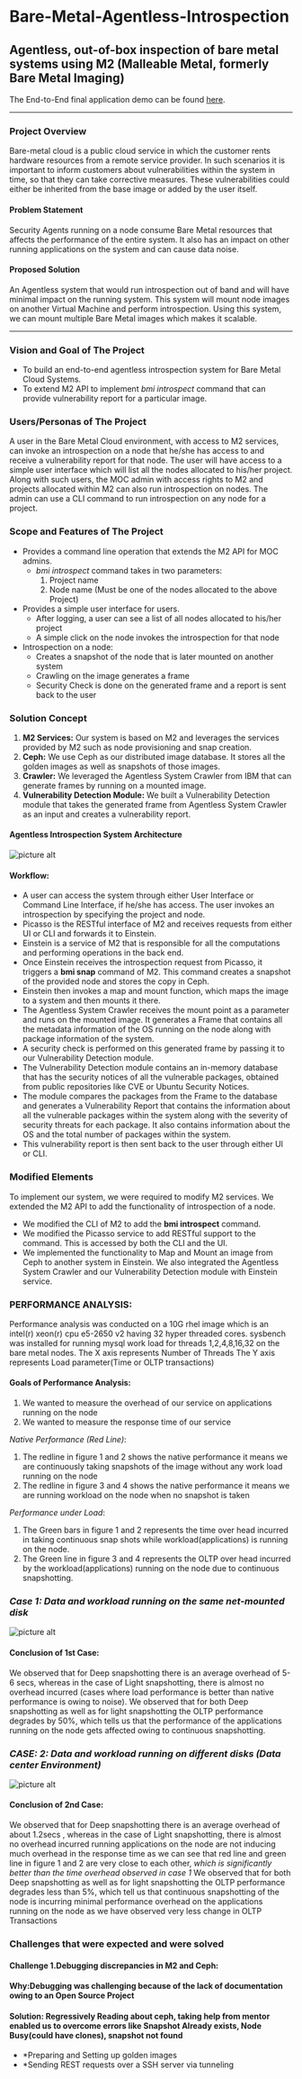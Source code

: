# Bare-Metal-Agentless-Introspection
## Agentless, out-of-box inspection of bare metal systems using M2 (Malleable Metal, formerly Bare Metal Imaging)

The End-to-End final application demo can be found [here](https://www.youtube.com/watch?v=IRjz0__lJ2c).

** **

### Project Overview
Bare-metal cloud is a public cloud service in which the customer rents hardware resources from a remote service provider. In such scenarios it is important to inform customers about vulnerabilities within the system in time, so that they can take corrective measures. These vulnerabilities could either be inherited from the base image or added by the user itself.

#### Problem Statement
Security Agents running on a node consume Bare Metal resources that affects the performance of the entire system. It also has an impact on other running applications on the system and can cause data noise. 
#### Proposed Solution
An Agentless system that would run introspection out of band and will have minimal impact on the running system. This system will mount node images on another Virtual Machine and perform introspection. Using this system, we can mount multiple Bare Metal images which makes it scalable. 
** **
### Vision and Goal of The Project
* To build an end-to-end agentless introspection system for Bare Metal Cloud Systems.
* To extend M2 API to implement _bmi introspect_ command that can provide vulnerability report for a particular image.

### Users/Personas of The Project
A user in the Bare Metal Cloud environment, with access to M2 services, can invoke an introspection on a node that he/she has access to and receive a vulnerability report for that node. The user will have access to a simple user interface which will list all the nodes allocated to his/her project. Along with such users, the MOC admin with access rights to M2 and projects allocated within M2 can also run introspection on nodes. The admin can use a CLI command to run introspection on any node for a project.

### Scope and Features of The Project
* Provides a command line operation that extends the M2 API for MOC admins.
  * _bmi introspect_ command takes in two parameters:
    1. Project name
    2. Node name (Must be one of the nodes allocated to the above Project)
* Provides a simple user interface for users.
  * After logging, a user can see a list of all nodes allocated to his/her project
  * A simple click on the node invokes the introspection for that node
* Introspection on a node:
  * Creates a snapshot of the node that is later mounted on another system
  * Crawling on the image generates a frame
  * Security Check is done on the generated frame and a report is sent back to the user

### Solution Concept

1. __M2 Services:__ Our system is based on M2 and leverages the services provided by M2 such as node provisioning and snap creation.
2. __Ceph:__ We use Ceph as our distributed image database. It stores all the golden images as well as snapshots of those images.
3. __Crawler:__ We leveraged the Agentless System Crawler from IBM that can generate frames by running on a mounted image.
4. __Vulnerability Detection Module:__ We built a Vulnerability Detection module that takes the generated frame from Agentless System Crawler as an input and creates a vulnerability report.

#### Agentless Introspection System Architecture
![picture alt](https://github.com/BU-NU-CLOUD-SP18/Bare-Metal-Agentless-Introspection/blob/master/Architecture_Agentless.jpg "Title is optional")

#### Workflow:
* A user can access the system through either User Interface or Command Line Interface, if he/she has access. The user invokes an introspection by specifying the project and node.
* Picasso is the RESTful interface of M2 and receives requests from either UI or CLI and forwards it to Einstein.
* Einstein is a service of M2 that is responsible for all the computations and performing operations in the back end.
* Once Einstein receives the introspection request from Picasso, it triggers a __bmi snap__ command of M2. This command creates a snapshot of the provided node and stores the copy in Ceph.
* Einstein then invokes a map and mount function, which maps the image to a system and then mounts it there.
* The Agentless System Crawler receives the mount point as a parameter and runs on the mounted image. It generates a Frame that contains all the metadata information of the OS running on the node along with package information of the system.
* A security check is performed on this generated frame by passing it to our Vulnerability Detection module. 
* The Vulnerability Detection module contains an in-memory database that has the security notices of all the vulnerable packages, obtained from public repositories like CVE or Ubuntu Security Notices. 
* The module compares the packages from the Frame to the database and generates a Vulnerability Report that contains the information about all the vulnerable packages within the system along with the severity of security threats for each package. It also contains information about the OS and the total number of packages within the system.
* This vulnerability report is then sent back to the user through either UI or CLI.

### Modified Elements

To implement our system, we were required to modify M2 services. We extended the M2 API to add the functionality of introspection of a node. 
  * We modified the CLI of M2 to add the __bmi introspect__ command.
  * We modified the Picasso service to add RESTful support to the command. This is accessed by both the CLI and the UI.
  * We implemented the functionality to Map and Mount an image from Ceph to another system in Einstein. We also integrated the Agentless System Crawler and our Vulnerability Detection module with Einstein service.

### PERFORMANCE ANALYSIS:

Performance analysis was conducted on a 10G rhel image which is an intel(r) xeon(r) cpu e5-2650 v2 having 32 hyper threaded cores. 
sysbench was installed for running mysql work load for threads 1,2,4,8,16,32 on the bare metal nodes. 
The X axis represents Number of Threads 
The Y axis represents Load parameter(Time or OLTP transactions)
 
#### Goals of Performance Analysis:
1. We wanted to measure the overhead of our service on applications running on the node
2. We wanted to measure the response time of our service

*_Native Performance (Red Line)_*:
1. The redline in figure 1 and 2 shows the native performance it means we are continuously taking snapshots of the image without any work load running on the node
2. The redline in figure 3 and 4 shows the native performance it means we are running workload on the node when no snapshot is taken

*_Performance under Load_*:
1. The Green bars in figure 1 and 2 represents the time over head incurred in taking continuous snap shots while workload(applications) is running on the node.
2. The Green line in figure 3 and 4 represents the OLTP over head incurred by the workload(applications) running on the node due to continuous snapshotting. 

### *Case 1: Data and workload running on the same net-mounted disk*

![picture alt](https://github.com/BU-NU-CLOUD-SP18/Bare-Metal-Agentless-Introspection/blob/master/imp1.png "Title is optional")

#### Conclusion of 1st Case:
We observed that for Deep snapshotting there is an average overhead of 5-6 secs, whereas in the case of Light snapshotting, there is almost no overhead incurred (cases where load performance is better than native performance is owing to noise).
We observed that for both Deep snapshotting as well as for light snapshotting the OLTP performance degrades by 50%, which tells us that the performance of the applications running on the node gets affected owing to continuous snapshotting. 

### *CASE: 2: Data and workload running on different disks (Data center Environment)*
![picture alt](https://github.com/BU-NU-CLOUD-SP18/Bare-Metal-Agentless-Introspection/blob/master/imp2.png "Title is optional")
 
#### Conclusion of 2nd  Case:
We observed that for Deep snapshotting there is an average overhead of about 1.2secs , whereas in the case of Light snapshotting, there is almost no overhead incurred running applications on the node are not inducing much overhead in the response time as we can see that red line and green line in figure 1 and 2 are very close to each other, *which is significantly better than the time overhead observed in case 1*
We observed that for both Deep snapshotting as well as for light snapshotting the OLTP performance degrades less than 5%, which tell us that continuous snapshotting of the node is incurring minimal performance overhead on the applications running on the node as we have observed very less change in OLTP Transactions

### Challenges that were expected and were solved
#### Challenge 1.Debugging discrepancies in M2 and Ceph:
#### Why:Debugging was challenging because of the lack of documentation owing to an Open Source Project
#### Solution: Regressively Reading about ceph, taking help from mentor enabled us to overcome errors like Snapshot Already exists, Node Busy(could have clones), snapshot not found

* *Preparing and Setting up golden images 
* *Sending REST requests over a SSH server via tunneling 
